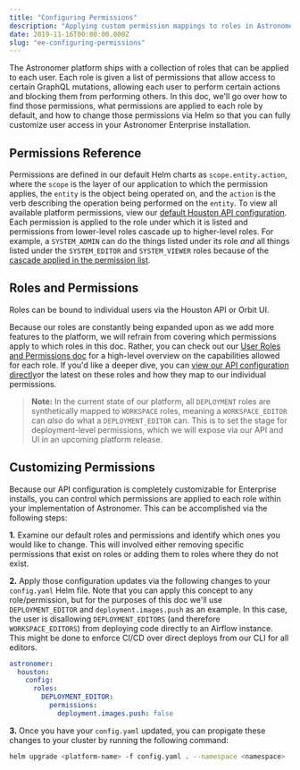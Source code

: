 ```yaml
---
title: "Configuring Permissions"
description: "Applying custom permission mappings to roles in Astronomer Enterprise."
date: 2019-11-16T00:00:00.000Z
slug: "ee-configuring-permissions"
---
```


The Astronomer platform ships with a collection of roles that can be applied to each user. Each role is given a list of permissions that allow access to certain GraphQL mutations, allowing each user to perform certain actions and blocking them from performing others. In this doc, we'll go over how to find those permissions, what permissions are applied to each role by default, and how to change those permissions via Helm so that you can fully customize user access in your Astronomer Enterprise installation.


## Permissions Reference

Permissions are defined in our default Helm charts as `scope.entity.action`, where the `scope` is the layer of our application to which the permission applies, the `entity` is the object being operated on, and the `action` is the verb describing the operation being performed on the `entity`. To view all available platform permissions, view our [default Houston API configuration](https://github.com/astronomer/houston-api/blob/master/config/default.yaml#L200). Each permission is applied to the role under which it is listed and permissions from lower-level roles cascade up to higher-level roles. For example, a `SYSTEM_ADMIN` can do the things listed under its role _and_ all things listed under the `SYSTEM_EDITOR` and `SYSTEM_VIEWER` roles because of the [cascade applied in the permission list](https://github.com/astronomer/houston-api/blob/master/config/default.yaml#L229).

## Roles and Permissions

Roles can be bound to individual users via the Houston API or Orbit UI.

Because our roles are constantly being expanded upon as we add more features to the platform, we will refrain from covering which permissions apply to which roles in this doc. Rather, you can check out our [User Roles and Permissions doc](https://www.astronomer.io/docs/rbac/) for a high-level overview on the capabilities allowed for each role. If you'd like a deeper dive, you can [view our API configuration directly](https://github.com/astronomer/houston-api/blob/master/config/default.yaml#L200)or the latest on these roles and how they map to our individual permissions.

> **Note:** In the current state of our platform, all `DEPLOYMENT` roles are synthetically mapped to `WORKSPACE` roles, meaning a `WORKSPACE_EDITOR` can *also* do what a `DEPLOYMENT_EDITOR` can. This is to set the stage for deployment-level permissions, which we will expose via our API and UI in an upcoming platform release.

## Customizing Permissions

Because our API configuration is completely customizable for Enterprise installs, you can control which permissions are applied to each role within your implementation of Astronomer. This can be accomplished via the following steps:

**1.**  Examine our default roles and permissions and identify which ones you would like to change. This will involved either removing specific permissions that exist on roles or adding them to roles where they do not exist.

**2.** Apply those configuration updates via the following changes to your `config.yaml` Helm file. Note that you can apply this concept to any role/permission, but for the purposes of this doc we'll use `DEPLOYMENT_EDITOR` and `deployment.images.push` as an example. In this case, the user is disallowing `DEPLOYMENT_EDITORS` (and therefore `WORKSPACE_EDITORS`) from deploying code directly to an Airflow instance. This might be done to enforce CI/CD over direct deploys from our CLI for all editors.

```yaml
astronomer:
  houston:
    config:
      roles:
        DEPLOYMENT_EDITOR:
          permissions:
            deployment.images.push: false
```

**3.** Once you have your `config.yaml` updated, you can propigate these changes to your cluster by running the following command:

```bash
helm upgrade <platform-name> -f config.yaml . --namespace <namespace>
```

             